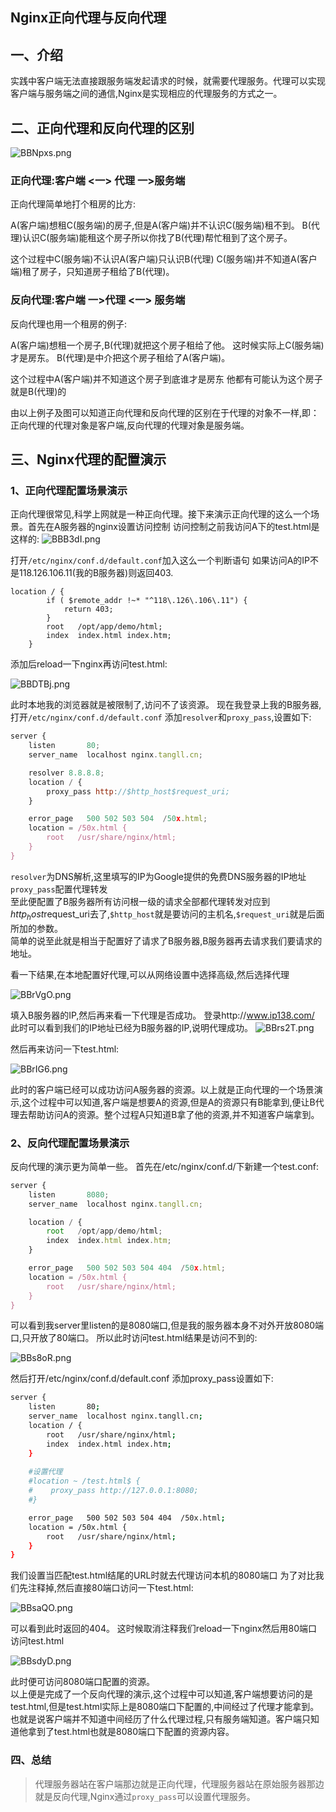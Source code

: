 ## Nginx正向代理与反向代理

## 一、介绍
实践中客户端无法直接跟服务端发起请求的时候，就需要代理服务。代理可以实现客户端与服务端之间的通信,Nginx是实现相应的代理服务的方式之一。

## 二、正向代理和反向代理的区别

![BBNpxs.png](https://s1.ax1x.com/2020/11/02/BBNpxs.png)

### 正向代理:客户端 <一> 代理 一>服务端

正向代理简单地打个租房的比方:

A(客户端)想租C(服务端)的房子,但是A(客户端)并不认识C(服务端)租不到。
B(代理)认识C(服务端)能租这个房子所以你找了B(代理)帮忙租到了这个房子。

这个过程中C(服务端)不认识A(客户端)只认识B(代理)
C(服务端)并不知道A(客户端)租了房子，只知道房子租给了B(代理)。

### 反向代理:客户端 一>代理 <一> 服务端

反向代理也用一个租房的例子:

A(客户端)想租一个房子,B(代理)就把这个房子租给了他。
这时候实际上C(服务端)才是房东。
B(代理)是中介把这个房子租给了A(客户端)。

这个过程中A(客户端)并不知道这个房子到底谁才是房东
他都有可能认为这个房子就是B(代理)的

由以上例子及图可以知道正向代理和反向代理的区别在于代理的对象不一样,即：正向代理的代理对象是客户端,反向代理的代理对象是服务端。


## 三、Nginx代理的配置演示

### 1、正向代理配置场景演示

正向代理很常见,科学上网就是一种正向代理。接下来演示正向代理的这么一个场景。首先在A服务器的nginx设置访问控制
访问控制之前我访问A下的test.html是这样的:
![BBB3dI.png](https://s1.ax1x.com/2020/11/02/BBB3dI.png)

打开`/etc/nginx/conf.d/default.conf`加入这么一个判断语句
如果访问A的IP不是118.126.106.11(我的B服务器)则返回403.

```javscript
location / {
        if ( $remote_addr !~* "^118\.126\.106\.11") {
            return 403;
        }
        root   /opt/app/demo/html;
        index  index.html index.htm;
    }
```

添加后reload一下nginx再访问test.html:

![BBDTBj.png](https://s1.ax1x.com/2020/11/02/BBDTBj.png)

此时本地我的浏览器就是被限制了,访问不了该资源。
现在我登录上我的B服务器,打开`/etc/nginx/conf.d/default.conf`
添加`resolver`和`proxy_pass`,设置如下:

```javascript
server {
    listen       80;
    server_name  localhost nginx.tangll.cn;

    resolver 8.8.8.8;
    location / {
        proxy_pass http://$http_host$request_uri;
    }

    error_page   500 502 503 504  /50x.html;
    location = /50x.html {
        root   /usr/share/nginx/html;
    }
}
```

`resolver`为DNS解析,这里填写的IP为Google提供的免费DNS服务器的IP地址<br/>
`proxy_pass`配置代理转发<br/>
至此便配置了B服务器所有访问根一级的请求全部都代理转发对应到$http_host$request_uri去了,`$http_host`就是要访问的主机名,`$request_uri`就是后面所加的参数。<br/>
简单的说至此就是相当于配置好了请求了B服务器,B服务器再去请求我们要请求的地址。

看一下结果,在本地配置好代理,可以从网络设置中选择高级,然后选择代理

![BBrVgO.png](https://s1.ax1x.com/2020/11/02/BBrVgO.png)

填入B服务器的IP,然后再来看一下代理是否成功。
登录http://www.ip138.com/ 此时可以看到我们的IP地址已经为B服务器的IP,说明代理成功。
![BBrs2T.png](https://s1.ax1x.com/2020/11/02/BBrs2T.png)

然后再来访问一下test.html:

![BBrIG6.png](https://s1.ax1x.com/2020/11/02/BBrIG6.png)

此时的客户端已经可以成功访问A服务器的资源。以上就是正向代理的一个场景演示,这个过程中可以知道,客户端是想要A的资源,但是A的资源只有B能拿到,便让B代理去帮助访问A的资源。整个过程A只知道B拿了他的资源,并不知道客户端拿到。

### 2、反向代理配置场景演示

反向代理的演示更为简单一些。
首先在/etc/nginx/conf.d/下新建一个test.conf:

```javascript
server {
    listen       8080;
    server_name  localhost nginx.tangll.cn;

    location / {
        root   /opt/app/demo/html;
        index  index.html index.htm;
    }

    error_page   500 502 503 504 404  /50x.html;
    location = /50x.html {
        root   /usr/share/nginx/html;
    }
}
```

可以看到我server里listen的是8080端口,但是我的服务器本身不对外开放8080端口,只开放了80端口。
所以此时访问test.html结果是访问不到的:

![BBs8oR.png](https://s1.ax1x.com/2020/11/02/BBs8oR.png)

然后打开/etc/nginx/conf.d/default.conf
添加proxy_pass设置如下:

```sh
server {
    listen       80;
    server_name  localhost nginx.tangll.cn;
    location / {
        root   /usr/share/nginx/html;
        index  index.html index.htm;
    }
  
    #设置代理
    #location ~ /test.html$ {
    #    proxy_pass http://127.0.0.1:8080;
    #}

    error_page   500 502 503 504 404  /50x.html;
    location = /50x.html {
        root   /usr/share/nginx/html;
    }
}
```
我们设置当匹配test.html结尾的URL时就去代理访问本机的8080端口
为了对比我们先注释掉,然后直接80端口访问一下test.html:

![BBsaQO.png](https://s1.ax1x.com/2020/11/02/BBsaQO.png)

可以看到此时返回的404。
这时候取消注释我们reload一下nginx然后用80端口访问test.html

![BBsdyD.png](https://s1.ax1x.com/2020/11/02/BBsdyD.png)

此时便可访问8080端口配置的资源。<br/>
以上便是完成了一个反向代理的演示,这个过程中可以知道,客户端想要访问的是test.html,但是test.html实际上是8080端口下配置的,中间经过了代理才能拿到。也就是说客户端并不知道中间经历了什么代理过程,只有服务端知道。客户端只知道他拿到了test.html也就是8080端口下配置的资源内容。

### 四、总结

>代理服务器站在客户端那边就是正向代理，代理服务器站在原始服务器那边就是反向代理,Nginx通过`proxy_pass`可以设置代理服务。